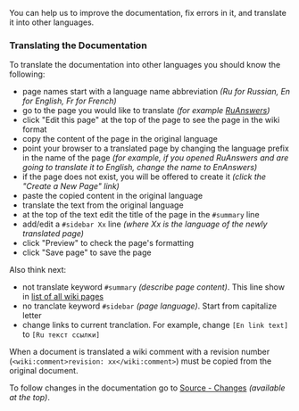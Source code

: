 <a href='Hidden comment: revision: 1'></a>

You can help us to improve the documentation, fix errors in it, and translate it into other languages.

### Translating the Documentation ###

To translate the documentation into other languages you should know the following:
  * page names start with a language name abbreviation _(Ru for Russian, En for English, Fr for French)_
  * go to the page you would like to translate _(for example [RuAnswers](RuAnswers.md))_
  * click "Edit this page" at the top of the page to see the page in the wiki format
  * copy the content of the page in the original language
  * point your browser to a translated page by changing the language prefix in the name of the page _(for example, if you opened RuAnswers and are going to translate it to English, change the name to EnAnswers)_
  * if the page does not exist, you will be offered to create it _(click the "Create a New Page" link)_
  * paste the copied content in the original language
  * translate the text from the original language
  * at the top of the text edit the title of the page in the `#summary` line
  * add/edit a `#sidebar Xx` line  _(where Xx is the language of the newly translated page)_
  * click "Preview" to check the page's formatting
  * click "Save page" to save the page

Also think next:
  * not translate keyword `#summary` _(describe page content)_. This line show in [list of all wiki pages](http://code.google.com/p/phpdays/w/list)
  * no tranclate keyword `#sidebar` _(page language)_. Start from capitalize letter
  * change links to current tranclation. For example, change `[En link text]` to `[Ru текст ссылки]`

When a document is translated a wiki comment with a revision number (`<wiki:comment>revision: xx</wiki:comment>`) must be copied from the original document.

To follow changes in the documentation go to [Source - Changes](http://code.google.com/p/phpdays/source/list) _(available at the top)_.